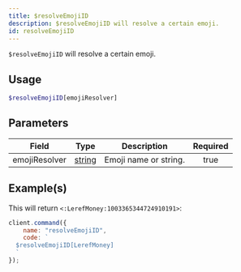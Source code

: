 ```yaml
---
title: $resolveEmojiID
description: $resolveEmojiID will resolve a certain emoji.
id: resolveEmojiID
---
```


`$resolveEmojiID` will resolve a certain emoji.

## Usage

```php
$resolveEmojiID[emojiResolver]
```

## Parameters

| Field         | Type                                                                                              | Description           | Required |
| ------------- | ------------------------------------------------------------------------------------------------- | --------------------- | :------: |
| emojiResolver | [string](https://developer.mozilla.org/en-US/docs/Web/JavaScript/Reference/Global_Objects/String) | Emoji name or string. |   true   |

## Example(s)

This will return `<:LerefMoney:1003365344724910191>`:

```javascript
client.command({
    name: "resolveEmojiID",
    code: `
  $resolveEmojiID[LerefMoney]
  `
});
```
